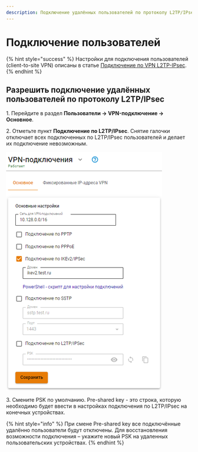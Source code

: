```yaml
---
description: Подключение удалённых пользователей по протоколу L2TP/IPsec.
---
```


# Подключение пользователей

{% hint style="success" %}
Настройки для подключения пользователей (client-to-site VPN) описаны в статье [Подключение по VPN L2TP-IPsec](../../users/authorization/vpn-connection/l2tp-ipsec.md).
{% endhint %}

## Разрешить подключение удалённых пользователей по протоколу L2TP/IPsec

1\. Перейдите в раздел **Пользователи -> VPN-подключение -> Основное**.

2\. Отметьте пункт **Подключение по L2TP/IPsec**. Снятие галочки отключает всех подключенных по L2TP/IPsec пользователей и делает их подключение невозможным.

![](../../../.gitbook/assets/ipsec-ikev2-9-11.png)

3\. Смените PSK по умолчанию. Pre-shared key - это строка, которую необходимо будет ввести в настройках подключения по L2TP/IPsec на конечных устройствах.

{% hint style="info" %}
При смене Pre-shared key все подключённые удалённо пользователи будут отключены. Для восстановления возможности подключения – укажите новый PSK на удаленных пользовательских устройствах.
{% endhint %}
